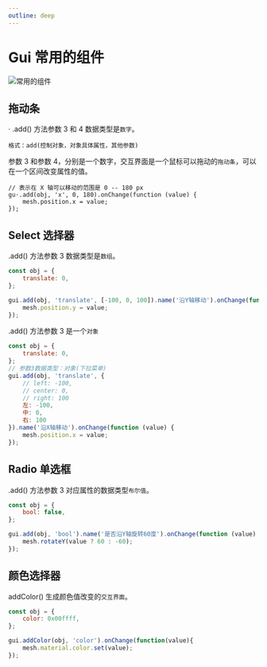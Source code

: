 ```yaml
---
outline: deep
---
```


# Gui 常用的组件

![常用的组件](/phaseA/guiComp.jpg)

## 拖动条
·
.add() 方法参数 3 和 4 数据类型是`数字`。

`格式：add(控制对象，对象具体属性，其他参数)`

参数 3 和参数 4，分别是一个数字，交互界面是一个鼠标可以拖动的`拖动条`，可以在一个区间改变属性的值。

```js·
// 表示在 X 轴可以移动的范围是 0 -- 180 px
gu·.add(obj, 'x', 0, 180).onChange(function (value) {
    mesh.position.x = value;
});
```

## Select 选择器

.add() 方法参数 3 数据类型是`数组`。

```js
const obj = {
    translate: 0,
};

gui.add(obj, 'translate', [-100, 0, 100]).name('沿Y轴移动').onChange(function (value) {
    mesh.position.y = value;
});
```

.add() 方法参数 3 是一个`对象`

```js
const obj = {
    translate: 0,
};
// 参数3数据类型：对象(下拉菜单)
gui.add(obj, 'translate', {
    // left: -100,
    // center: 0,
    // right: 100
    左: -100,
    中: 0,
    右: 100
}).name('沿X轴移动').onChange(function (value) {
    mesh.position.x = value;
});
```

## Radio 单选框

.add() 方法参数 3 对应属性的数据类型`布尔值`。

```js
const obj = {
    bool: false,
};

gui.add(obj, 'bool').name('是否沿Y轴旋转60度').onChange(function (value) {
    mesh.rotateY(value ? 60 : -60);
});
```

## 颜色选择器

addColor() 生成颜色值改变的`交互界面`。

```js
const obj = {
    color: 0x00ffff,
};

gui.addColor(obj, 'color').onChange(function(value){
    mesh.material.color.set(value);
});
```
